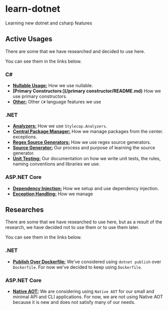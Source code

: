# learn-dotnet

Learning new dotnet and csharp features

## Active Usages

There are some that we have researched and decided to use here.

You can see them in the links below.

### C\#

- **[Nullable Usage:](/nullable-usage/README.md)** How we use nullable.
- **[Primary Constructors:](/primary constructor/README.md)** How we use
  primary constructors.
- **[Other:](/csharp/README.md)** Other `C#` language features we use

### .NET

- **[Analyzers:](/analyzers/README.md)** How we use `Stylecop.Analyzers`.
- **[Central Package Manager:](/central-package-management/README.md)** How we
  manage packages from the center.
  exceptions.
- **[Regex Source Generators:](/regex-source-generators/README.md)** How we use
  regex source generators.
- **[Source Generator:](/source-generator/README.md)** Our process and purpose
  of learning the source generator.
- **[Unit Testing:](/unit-testing/README.md)** Our documentation on how we write
  unit tests, the rules, naming conventions and libraries we use.

### ASP.NET Core

- **[Dependency Injection:](/dependency-injection/README.md)** How we setup and
  use dependency injection.
- **[Exception Handling:](/exception-handling/README.md)** How we manage

## Researches

There are some that we have researched to use here, but as a result of the
research, we have decided not to use them or to use them later.

You can see them in the links below.

### .NET

- **[Publish Over Dockerfile:](/publish-over-dockerfile/README.md)** We've
  considered using `dotnet publish` over `Dockerfile`. For now we've decided to
  keep using `Dockerfile`.

### ASP.NET Core

- **[Native AOT:](./native-aot/README.md)** We are considering using
  `Native AOT` for our small and minimal API and CLI applications. For now, we
  are not using Native AOT because it is new and does not satisfy many of our
  needs.
